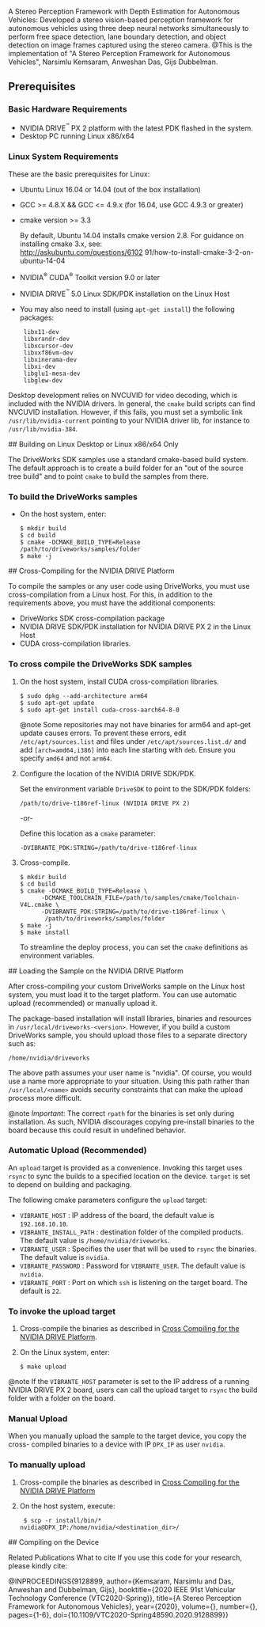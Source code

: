 A Stereo Perception Framework with Depth Estimation for Autonomous Vehicles: Developed a stereo vision-based perception framework for autonomous vehicles using three deep neural networks simultaneously to perform free space detection, lane boundary detection, and object detection on image frames captured using the stereo camera.
@This is the implementation of "A Stereo Perception Framework for Autonomous Vehicles", Narsimlu Kemsaram, Anweshan Das, Gijs Dubbelman.

## Prerequisites

### Basic Hardware Requirements

- NVIDIA DRIVE<sup>&trade;</sup> PX 2 platform with the latest PDK flashed in the system.
- Desktop PC running Linux x86/x64

### Linux System Requirements

These are the basic prerequisites for Linux:

- Ubuntu Linux 16.04 or 14.04 (out of the box installation)
- GCC >= 4.8.X && GCC <= 4.9.x (for 16.04, use GCC 4.9.3 or greater)
- cmake version >= 3.3

  By default, Ubuntu 14.04 installs cmake version 2.8. For guidance on
  installing cmake 3.x, see:<br> <a href="http://askubuntu.com/questions/610291/
  how-to-install-cmake-3-2-on-ubuntu-14-04"> http://askubuntu.com/questions/6102
  91/how-to-install-cmake-3-2-on-ubuntu-14-04</a>

- NVIDIA<sup>&reg;</sup> CUDA<sup>&reg;</sup> Toolkit version 9.0 or later
- NVIDIA DRIVE<sup>&trade;</sup> 5.0 Linux SDK/PDK installation on the Linux Host
- You may also need to install (using `apt-get install`) the following packages:

       libx11-dev
       libxrandr-dev
       libxcursor-dev
       libxxf86vm-dev
       libxinerama-dev
       libxi-dev
       libglu1-mesa-dev
       libglew-dev

Desktop development relies on NVCUVID for video decoding, which is included with
the NVIDIA drivers. In general, the `cmake` build scripts can find NVCUVID
installation. However, if this fails, you must set a symbolic link
`/usr/lib/nvidia-current` pointing to your NVIDIA driver lib, for instance to
`/usr/lib/nvidia-384`.

<a name="building_on_linux">
## Building on Linux Desktop or Linux x86/x64 Only

The DriveWorks SDK samples use a standard cmake-based build system. The default
approach is to create a build folder for an "out of the source tree build"
and to point `cmake` to build the samples from there.

### To build the DriveWorks samples
* On the host system, enter:

      $ mkdir build
      $ cd build
      $ cmake -DCMAKE_BUILD_TYPE=Release /path/to/driveworks/samples/folder
      $ make -j

<a name="cross-compilation">
## Cross-Compiling for the NVIDIA DRIVE Platform

To compile the samples or any user code using DriveWorks, you must use
cross-compilation from a Linux host. For this, in addition to the requirements
above, you must have the additional components:

- DriveWorks SDK cross-compilation package
- NVIDIA DRIVE SDK/PDK installation for NVIDIA DRIVE PX 2 in the Linux Host
- CUDA cross-compilation libraries.

### To cross compile the DriveWorks SDK samples

1. On the host system, install CUDA cross-compilation libraries.

       $ sudo dpkg --add-architecture arm64
       $ sudo apt-get update
       $ sudo apt-get install cuda-cross-aarch64-8-0

   @note Some repositories may not have binaries for arm64 and apt-get
   update causes errors. To prevent these errors, edit
   `/etc/apt/sources.list` and files under `/etc/apt/sources.list.d/` and add
   `[arch=amd64,i386]` into each line starting with `deb`. Ensure you specify
   `amd64` and not `arm64`.

2. Configure the location of the NVIDIA DRIVE SDK/PDK.

   Set the environment variable `DriveSDK` to point to the SDK/PDK folders:

       /path/to/drive-t186ref-linux (NVIDIA DRIVE PX 2)

   -or-

   Define this location as a `cmake` parameter:

       -DVIBRANTE_PDK:STRING=/path/to/drive-t186ref-linux

3. Cross-compile.

       $ mkdir build
       $ cd build
       $ cmake -DCMAKE_BUILD_TYPE=Release \
             -DCMAKE_TOOLCHAIN_FILE=/path/to/samples/cmake/Toolchain-V4L.cmake \
             -DVIBRANTE_PDK:STRING=/path/to/drive-t186ref-linux \
              /path/to/driveworks/samples/folder
       $ make -j
       $ make install

   To streamline the deploy process, you can set the `cmake` definitions as
   environment variables.

<a name="load">
## Loading the Sample on the NVIDIA DRIVE Platform

After cross-compiling your custom DriveWorks sample on the Linux host
system, you must load it to the target platform. You can use automatic
upload (recommended) or manually upload it.

The package-based installation will install libraries, binaries and resources in
`/usr/local/driveworks-<version>`. However, if you build a custom DriveWorks
sample, you should upload those files to a separate directory such as:

    /home/nvidia/driveworks

The above path assumes your user name is "nvidia". Of course, you would use
a name more appropriate to your situation. Using this path rather than
`/usr/local/<name>` avoids security constraints that can make the upload process
more difficult.

@note *Important*: The correct `rpath` for the binaries is set only during
installation. As such, NVIDIA discourages copying pre-install binaries to the
board because this could result in undefined behavior.

### Automatic Upload (Recommended)

An `upload` target is provided as a convenience. Invoking this target uses
`rsync` to sync the builds to a specified location on the device. `target` is
set to depend on building and packaging.

The following cmake parameters configure the `upload` target:

* `VIBRANTE_HOST` : IP address of the board, the default value is
  `192.168.10.10`.
* `VIBRANTE_INSTALL_PATH` : destination folder of the compiled products. The
   default value is `/home/nvidia/driveworks`.
* `VIBRANTE_USER` : Specifies the user that will be used to `rsync` the
   binaries. The default value is `nvidia`.
* `VIBRANTE_PASSWORD` : Password for `VIBRANTE_USER`. The default value is
  `nvidia`.
* `VIBRANTE_PORT` : Port on which `ssh` is listening on the target board. The
  default is `22`.

### To invoke the upload target

1. Cross-compile the binaries as described in
   [Cross Compiling for the NVIDIA DRIVE Platform](#cross-compilation).

2. On the Linux system, enter:

       $ make upload

@note If the `VIBRANTE_HOST` parameter is set to the IP address of a running
NVIDIA DRIVE PX 2 board, users can call the upload target to `rsync` the build folder
with a folder on the board.

### Manual Upload

When you manually upload the sample to the target device, you copy the cross-
compiled binaries to a device with IP `DPX_IP` as user `nvidia`.

### To manually upload

1. Cross-compile the binaries as described in
   [Cross Compiling for the NVIDIA DRIVE Platform](#cross-compilation)

2. On the host system, execute:

        $ scp -r install/bin/* nvidia@DPX_IP:/home/nvidia/<destination_dir>/

<a name=device_compilation>
## Compiling on the Device
 
Related Publications
What to cite
If you use this code for your research, please kindly cite:

@INPROCEEDINGS{9128899,  author={Kemsaram, Narsimlu and Das, Anweshan and Dubbelman, Gijs},  booktitle={2020 IEEE 91st Vehicular Technology Conference (VTC2020-Spring)},   title={A Stereo Perception Framework for Autonomous Vehicles},   year={2020},  volume={},  number={},  pages={1-6},  doi={10.1109/VTC2020-Spring48590.2020.9128899}}
